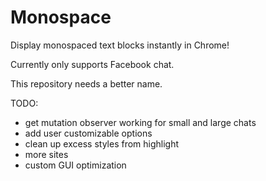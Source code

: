 # Monospace

Display monospaced text blocks instantly in Chrome!

Currently only supports Facebook chat.

This repository needs a better name.

TODO: 
  - get mutation observer working for small and large chats
  - add user customizable options
  - clean up excess styles from highlight
  - more sites
  - custom GUI optimization 
